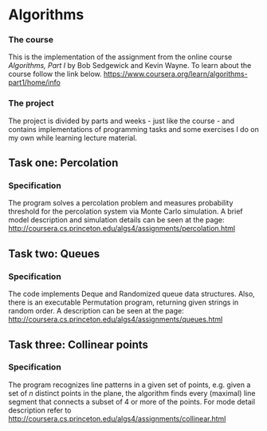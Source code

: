 # Algorithms

### The course
This is the implementation of the assignment from the online course _Algorithms, Part I_ by Bob Sedgewick and Kevin Wayne.
To learn about the course follow the link below.
https://www.coursera.org/learn/algorithms-part1/home/info

### The project
The project is divided by parts and weeks - just like the course - and contains
implementations of programming tasks and some exercises I do on my own while learning
lecture material.

## Task one: Percolation

### Specification
The program solves a percolation problem and measures probability threshold for the percolation system
via Monte Carlo simulation.
A brief model description and simulation details can be seen at the page:
http://coursera.cs.princeton.edu/algs4/assignments/percolation.html

## Task two: Queues

### Specification
The code implements Deque and Randomized queue data structures.
Also, there is an executable Permutation program, returning given strings
in random order.
A description can be seen at the page:
http://coursera.cs.princeton.edu/algs4/assignments/queues.html

## Task three: Collinear points

### Specification
The program recognizes line patterns in a given set of points, e.g. given a set of _n_ distinct
points in the plane, the algorithm finds every (maximal) line segment that connects a subset
of 4 or more of the points.
For mode detail description refer to
http://coursera.cs.princeton.edu/algs4/assignments/collinear.html
